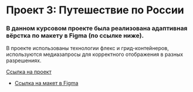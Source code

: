 # Проект 3: Путешествие по России

### В данном курсовом проекте была реализована адаптивная вёрстка по макету в Figma (по ссылке ниже).
В проекте использованы технологии флекс и грид-контейнеров, используются медиазапросы для корректного отображения в разных разрешениях.

[Ссылка на проект](https://zzzebbra.github.io/russian-travel/index.html)

* [Ссылка на макет в Figma](https://www.figma.com/file/OyRWEjU6wBwRe1hapzQoLx/Sprint-3%3A-Russia-%2F-desktop-%2B-mobile?node-id=28503%3A0)

